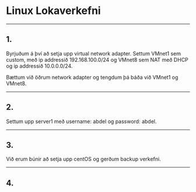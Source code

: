 # Linux Lokaverkefni
---
## 1.
Byrjuðum á því að setja upp virtual network adapter. Settum VMnet1 sem custom, með ip addressið 192.168.100.0/24 og VMnet8 sem NAT með DHCP og ip addressið 10.0.0.0/24.

Bættum við öðrum network adapter og tengdum þá báða við VMnet1 og VMnet8. 

---
## 2. 

Settum upp server1 með username: abdel og password: abdel.

---
## 3.

Við erum búnir að setja upp centOS og gerðum backup verkefni.

---
## 4.






